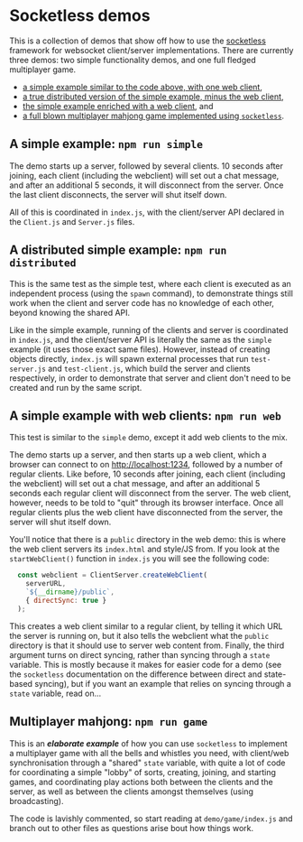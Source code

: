# Socketless demos

This is a collection of demos that show off how to use the [socketless](https://github.com/Pomax/socketless) framework for websocket client/server implementations.
There are currently three demos: two simple functionality demos, and one full fledged multiplayer game.

  - [a simple example similar to the code above, with one web client](#a-simple-example-npm-run-simple),
  - [a true distributed version of the simple example, minus the web client](#a-distributed-simple-example-npm-run-simple-distributed),
  - [the simple example enriched with a web client](#a-simple-example-with-web-clients-npm-run-simple-web), and
  - [a full blown multiplayer mahjong game implemented using `socketless`](#multiplayer-mahjong-npm-run-game).


## A simple example: `npm run simple`

The demo starts up a server, followed by several clients. 10 seconds after joining, each client (including the webclient) will set out a chat message, and after an additional 5 seconds, it will disconnect from the server. Once the last client disconnects, the server will shut itself down.

All of this is coordinated in `index.js`, with the client/server API declared in the `Client.js` and `Server.js` files.


## A distributed simple example: `npm run distributed`

This is the same test as the simple test, where each client is executed as an independent process (using the `spawn` command), to demonstrate things still work when the client and server code has no knowledge of each other, beyond knowing the shared API.

Like in the simple example, running of the clients and server is coordinated in `index.js`, and the client/server API is literally the same as the `simple` example (it uses those exact same files). However, instead of creating objects directly, `index.js` will spawn external processes that run `test-server.js` and `test-client.js`, which build the server and clients respectively, in order to demonstrate that server and client don't need to be created and run by the same script.


## A simple example with web clients: `npm run web`

This test is similar to the `simple` demo, except it add web clients to the mix.

The demo starts up a server, and then starts up a web client, which a browser can connect to on [http://localhost:1234](http://localhost:1234), followed by a number of regular clients. Like before, 10 seconds after joining, each client (including the webclient) will set out a chat message, and after an additional 5 seconds each regular client will disconnect from the server. The web client, however, needs to be told to "quit" through its browser interface. Once all regular clients plus the web client have disconnected from the server, the server will shut itself down.

You'll notice that there is a `public` directory in the web demo: this is where the web client servers its `index.html` and style/JS from. If you look at the `startWebClient()` function in `index.js` you will see the following code:

```javascript
  const webclient = ClientServer.createWebClient(
    serverURL,
    `${__dirname}/public`,
    { directSync: true }
  );
```

This creates a web client similar to a regular client, by telling it which URL the server is running on, but it also tells the webclient what the `public` directory is that it should use to server web content from. Finally, the third argument turns on direct syncing, rather than syncing through a `state` variable. This is mostly because it makes for easier code for a demo (see the `socketless` documentation on the difference between direct and state-based syncing), but if you want an example that relies on syncing through a `state` variable, read on...

## Multiplayer mahjong: `npm run game`

This is an ***elaborate example*** of how you can use `socketless` to implement a multiplayer game with all the bells and whistles you need, with client/web synchronisation through a "shared" `state` variable, with quite a lot of code for coordinating a simple "lobby" of sorts, creating, joining, and starting games, and coordinating play actions both between the clients and the server, as well as between the clients amongst themselves (using broadcasting).

The code is lavishly commented, so start reading at `demo/game/index.js` and branch out to other files as questions arise bout how things work.

